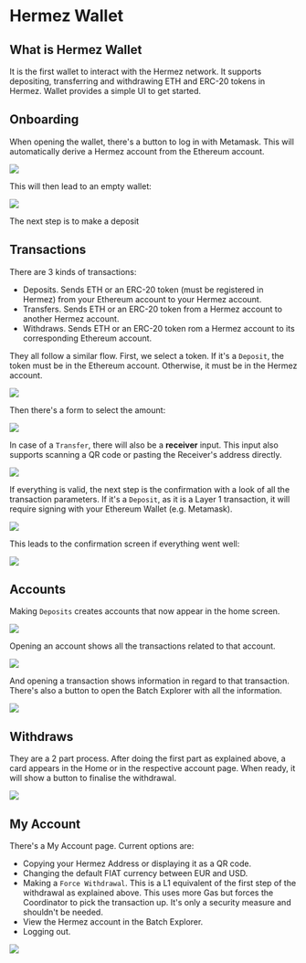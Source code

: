 # Hermez Wallet

## What is Hermez Wallet

It is the first wallet to interact with the Hermez network. It supports depositing, transferring and withdrawing ETH and ERC-20 tokens in Hermez. Wallet provides a simple UI to get started.

## Onboarding

When opening the wallet, there's a button to log in with Metamask. This will automatically derive a Hermez account from the Ethereum account.

![](wallet/hw-login.png)

This will then lead to an empty wallet:

![](wallet/hw-empty.png)

The next step is to make a deposit

## Transactions

There are 3 kinds of transactions:

- Deposits. Sends ETH or an ERC-20 token (must be registered in Hermez) from your Ethereum account to your Hermez account.
- Transfers. Sends ETH or an ERC-20 token from a Hermez account to another Hermez account.
- Withdraws. Sends ETH or an ERC-20 token rom a Hermez account to its corresponding Ethereum account.

They all follow a similar flow. First, we select a token. If it's a `Deposit`, the token must be in the Ethereum account. Otherwise, it must be in the Hermez account.

![](wallet/hw-deposit-accounts.png)

Then there's a form to select the amount:

![](wallet/hw-deposit-form.png)

In case of a `Transfer`, there will also be a **receiver** input. This input also supports scanning a QR code or pasting the Receiver's address directly.

![](wallet/hw-tx-form.png)

If everything is valid, the next step is the confirmation with a look of all the transaction parameters. If it's a `Deposit`, as it is a Layer 1 transaction, it will require signing with your Ethereum Wallet (e.g. Metamask).

![](wallet/hw-deposit-overview.png)

This leads to the confirmation screen if everything went well:

![](wallet/hw-deposit-confirm)

## Accounts

Making `Deposits` creates accounts that now appear in the home screen.

![](wallet/hw-home.png)

Opening an account shows all the transactions related to that account.

![](wallet/hw-account.png)

And opening a transaction shows information in regard to that transaction. There's also a button to open the Batch Explorer with all the information.

![](wallet/hw-tx.png)

## Withdraws

They are a 2 part process. After doing the first part as explained above, a card appears in the Home or in the respective account page. When ready, it will show a button to finalise the withdrawal.

![](wallet/hw-withdraw.png)

## My Account

There's a My Account page. Current options are:

- Copying your Hermez Address or displaying it as a QR code.
- Changing the default FIAT currency between EUR and USD.
- Making a `Force Withdrawal`. This is a L1 equivalent of the first step of the withdrawal as explained above. This uses more Gas but forces the Coordinator to pick the transaction up. It's only a security measure and shouldn't be needed.
- View the Hermez account in the Batch Explorer.
- Logging out.

![](wallet/hw-settings.png)